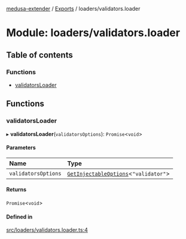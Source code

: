 [medusa-extender](../README.md) / [Exports](../modules.md) / loaders/validators.loader

# Module: loaders/validators.loader

## Table of contents

### Functions

- [validatorsLoader](loaders_validators_loader.md#validatorsloader)

## Functions

### validatorsLoader

▸ **validatorsLoader**(`validatorsOptions`): `Promise`<`void`\>

#### Parameters

| Name | Type |
| :------ | :------ |
| `validatorsOptions` | [`GetInjectableOptions`](types.md#getinjectableoptions)<``"validator"``\> |

#### Returns

`Promise`<`void`\>

#### Defined in

[src/loaders/validators.loader.ts:4](https://github.com/adrien2p/medusa-extender/blob/b4aa420/src/loaders/validators.loader.ts#L4)
